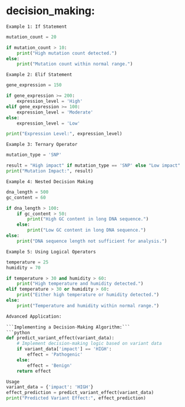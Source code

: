 # decision_making:

```Example 1: If Statement```
```python
mutation_count = 20

if mutation_count > 10:
    print("High mutation count detected.")
else:
    print("Mutation count within normal range.")
```
```Example 2: Elif Statement```
```python
gene_expression = 150

if gene_expression >= 200:
    expression_level = 'High'
elif gene_expression >= 100:
    expression_level = 'Moderate'
else:
    expression_level = 'Low'

print("Expression Level:", expression_level)
```
```Example 3: Ternary Operator```
```python
mutation_type = 'SNP'

result = "High impact" if mutation_type == 'SNP' else "Low impact"
print("Mutation Impact:", result)
```
```Example 4: Nested Decision Making```
```python
dna_length = 500
gc_content = 60

if dna_length > 100:
    if gc_content > 50:
        print("High GC content in long DNA sequence.")
    else:
        print("Low GC content in long DNA sequence.")
else:
    print("DNA sequence length not sufficient for analysis.")
```
```Example 5: Using Logical Operators```
```python
temperature = 25
humidity = 70

if temperature > 30 and humidity > 60:
    print("High temperature and humidity detected.")
elif temperature > 30 or humidity > 60:
    print("Either high temperature or humidity detected.")
else:
    print("Temperature and humidity within normal range.")

Advanced Application:

```Implementing a Decision-Making Algorithm:```
```python
def predict_variant_effect(variant_data):
    # Implement decision-making logic based on variant data
    if variant_data['impact'] == 'HIGH':
        effect = 'Pathogenic'
    else:
        effect = 'Benign'
    return effect

Usage
variant_data = {'impact': 'HIGH'}
effect_prediction = predict_variant_effect(variant_data)
print("Predicted Variant Effect:", effect_prediction)
```
